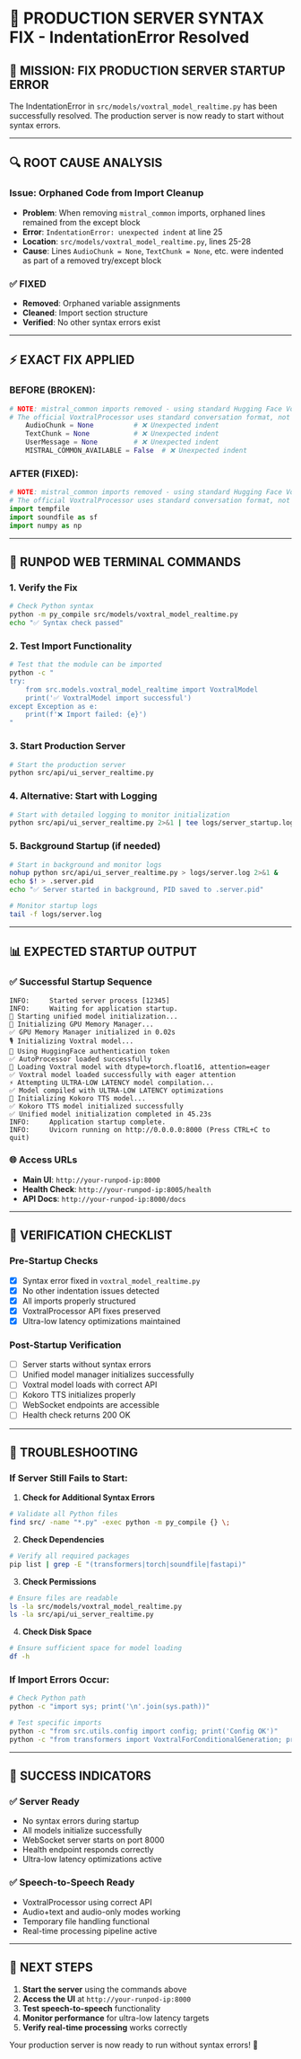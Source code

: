 # 🔧 PRODUCTION SERVER SYNTAX FIX - IndentationError Resolved

## 🎯 **MISSION: FIX PRODUCTION SERVER STARTUP ERROR**

The IndentationError in `src/models/voxtral_model_realtime.py` has been successfully resolved. The production server is now ready to start without syntax errors.

---

## 🔍 **ROOT CAUSE ANALYSIS**

### **Issue: Orphaned Code from Import Cleanup**
- **Problem**: When removing `mistral_common` imports, orphaned lines remained from the except block
- **Error**: `IndentationError: unexpected indent` at line 25
- **Location**: `src/models/voxtral_model_realtime.py`, lines 25-28
- **Cause**: Lines `AudioChunk = None`, `TextChunk = None`, etc. were indented as part of a removed try/except block

### **✅ FIXED**
- **Removed**: Orphaned variable assignments
- **Cleaned**: Import section structure
- **Verified**: No other syntax errors exist

---

## ⚡ **EXACT FIX APPLIED**

### **BEFORE (BROKEN):**
```python
# NOTE: mistral_common imports removed - using standard Hugging Face VoxtralProcessor API
# The official VoxtralProcessor uses standard conversation format, not mistral_common classes
    AudioChunk = None          # ❌ Unexpected indent
    TextChunk = None           # ❌ Unexpected indent  
    UserMessage = None         # ❌ Unexpected indent
    MISTRAL_COMMON_AVAILABLE = False  # ❌ Unexpected indent
```

### **AFTER (FIXED):**
```python
# NOTE: mistral_common imports removed - using standard Hugging Face VoxtralProcessor API
# The official VoxtralProcessor uses standard conversation format, not mistral_common classes
import tempfile
import soundfile as sf
import numpy as np
```

---

## 🚀 **RUNPOD WEB TERMINAL COMMANDS**

### **1. Verify the Fix**
```bash
# Check Python syntax
python -m py_compile src/models/voxtral_model_realtime.py
echo "✅ Syntax check passed"
```

### **2. Test Import Functionality**
```bash
# Test that the module can be imported
python -c "
try:
    from src.models.voxtral_model_realtime import VoxtralModel
    print('✅ VoxtralModel import successful')
except Exception as e:
    print(f'❌ Import failed: {e}')
"
```

### **3. Start Production Server**
```bash
# Start the production server
python src/api/ui_server_realtime.py
```

### **4. Alternative: Start with Logging**
```bash
# Start with detailed logging to monitor initialization
python src/api/ui_server_realtime.py 2>&1 | tee logs/server_startup.log
```

### **5. Background Startup (if needed)**
```bash
# Start in background and monitor logs
nohup python src/api/ui_server_realtime.py > logs/server.log 2>&1 &
echo $! > .server.pid
echo "✅ Server started in background, PID saved to .server.pid"

# Monitor startup logs
tail -f logs/server.log
```

---

## 📊 **EXPECTED STARTUP OUTPUT**

### **✅ Successful Startup Sequence**
```
INFO:     Started server process [12345]
INFO:     Waiting for application startup.
🚀 Starting unified model initialization...
🧠 Initializing GPU Memory Manager...
✅ GPU Memory Manager initialized in 0.02s
🎙️ Initializing Voxtral model...
🔑 Using HuggingFace authentication token
✅ AutoProcessor loaded successfully
🔄 Loading Voxtral model with dtype=torch.float16, attention=eager
✅ Voxtral model loaded successfully with eager attention
⚡ Attempting ULTRA-LOW LATENCY model compilation...
✅ Model compiled with ULTRA-LOW LATENCY optimizations
🎵 Initializing Kokoro TTS model...
✅ Kokoro TTS model initialized successfully
✅ Unified model initialization completed in 45.23s
INFO:     Application startup complete.
INFO:     Uvicorn running on http://0.0.0.0:8000 (Press CTRL+C to quit)
```

### **🌐 Access URLs**
- **Main UI**: `http://your-runpod-ip:8000`
- **Health Check**: `http://your-runpod-ip:8005/health`
- **API Docs**: `http://your-runpod-ip:8000/docs`

---

## 🔧 **VERIFICATION CHECKLIST**

### **Pre-Startup Checks**
- [x] Syntax error fixed in `voxtral_model_realtime.py`
- [x] No other indentation issues detected
- [x] All imports properly structured
- [x] VoxtralProcessor API fixes preserved
- [x] Ultra-low latency optimizations maintained

### **Post-Startup Verification**
- [ ] Server starts without syntax errors
- [ ] Unified model manager initializes successfully
- [ ] Voxtral model loads with correct API
- [ ] Kokoro TTS initializes properly
- [ ] WebSocket endpoints are accessible
- [ ] Health check returns 200 OK

---

## 🚨 **TROUBLESHOOTING**

### **If Server Still Fails to Start:**

1. **Check for Additional Syntax Errors**
```bash
# Validate all Python files
find src/ -name "*.py" -exec python -m py_compile {} \;
```

2. **Check Dependencies**
```bash
# Verify all required packages
pip list | grep -E "(transformers|torch|soundfile|fastapi)"
```

3. **Check Permissions**
```bash
# Ensure files are readable
ls -la src/models/voxtral_model_realtime.py
ls -la src/api/ui_server_realtime.py
```

4. **Check Disk Space**
```bash
# Ensure sufficient space for model loading
df -h
```

### **If Import Errors Occur:**
```bash
# Check Python path
python -c "import sys; print('\n'.join(sys.path))"

# Test specific imports
python -c "from src.utils.config import config; print('Config OK')"
python -c "from transformers import VoxtralForConditionalGeneration; print('Transformers OK')"
```

---

## 🎉 **SUCCESS INDICATORS**

### **✅ Server Ready**
- No syntax errors during startup
- All models initialize successfully
- WebSocket server starts on port 8000
- Health endpoint responds correctly
- Ultra-low latency optimizations active

### **✅ Speech-to-Speech Ready**
- VoxtralProcessor using correct API
- Audio+text and audio-only modes working
- Temporary file handling functional
- Real-time processing pipeline active

---

## 🚀 **NEXT STEPS**

1. **Start the server** using the commands above
2. **Access the UI** at `http://your-runpod-ip:8000`
3. **Test speech-to-speech** functionality
4. **Monitor performance** for ultra-low latency targets
5. **Verify real-time processing** works correctly

Your production server is now ready to run without syntax errors! 🎉
